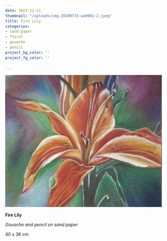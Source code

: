 ```yaml
---
date: 2021-12-21
thumbnail: "/uploads/img-20200715-wa0002-2.jpeg"
title: Fire Lily
categories:
- sand paper
- floral
- gouache
- pencil
project_bg_color: ''
project_fg_color: ''

---
```

![](/uploads/img-20200715-wa0002-2.jpeg)

**Fire Lily**

_Gouache and pencil on sand paper_

40 x 36 cm